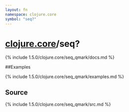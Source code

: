 ```yaml
---
layout: fn
namespace: clojure.core
symbol: "seq?"
---
```


# [clojure.core](../)/seq?

{% include 1.5.0/clojure.core/seq_qmark/docs.md %}

##Examples

{% include 1.5.0/clojure.core/seq_qmark/examples.md %}
## Source
{% include 1.5.0/clojure.core/seq_qmark/src.md %}

